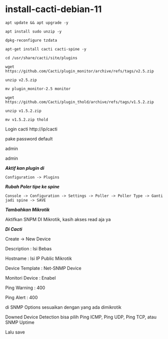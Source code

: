 # install-cacti-debian-11


```
apt update && apt upgrade -y
```
```
apt install sudo unzip -y
```
```
dpkg-reconfigure tzdata
```
```
apt-get install cacti cacti-spine -y
```
```
cd /usr/share/cacti/site/plugins
```
```
wget https://github.com/Cacti/plugin_monitor/archive/refs/tags/v2.5.zip
```
```
unzip v2.5.zip
```
```
mv plugin_monitor-2.5 monitor
```
```
wget https://github.com/Cacti/plugin_thold/archive/refs/tags/v1.5.2.zip
```
```
unzip v1.5.2.zip
```
```
mv v1.5.2.zip thold
```

Login cacti http://ip/cacti

pake password default

admin

admin



***Aktif kan plugin di***
```
Configuration -> Plugins
```
***Rubah Poler tipe ke spine***
```
Console -> Configuration -> Settings -> Poller -> Poller Type -> Ganti jadi spine -> SAVE
```

***Tambahkan Mikrotik***

Aktifkan SNPM DI Mikrotik, kasih akses read aja ya



***Di Cacti***

Create -> New Device

Description : Isi Bebas

Hostname : Isi IP Public Mikrotik

Device Template : Net-SNMP Device

Monitori Device : Enabel

Ping Warning : 400

Ping Alert : 400


di SNMP Options sesuaikan dengan yang ada dimikrotik


Downed Device Detection bisa pilih Ping ICMP, Ping UDP, Ping TCP, atau SNMP Uptime

Lalu save
